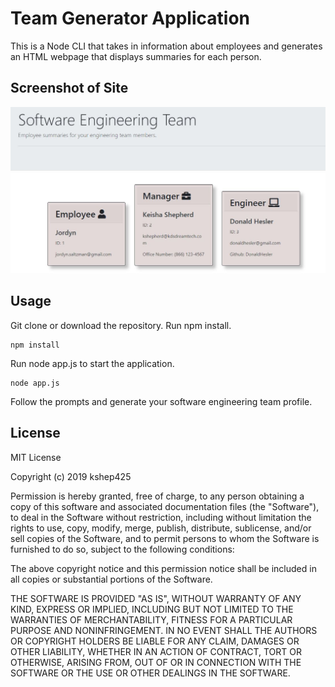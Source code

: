 # Team Generator Application
This is a Node CLI that takes in information about employees and generates an HTML webpage that displays summaries for each person.

## Screenshot of Site
![Screenshot of Site](assets/images/screenshot.JPG "Screenshot")

## Usage
Git clone or download the repository. Run npm install.
```
npm install
```
Run node app.js to start the application.
```
node app.js
```
Follow the prompts and generate your software engineering team profile. 


## License 

MIT License

Copyright (c) 2019 kshep425

Permission is hereby granted, free of charge, to any person obtaining a copy of this software and associated documentation files (the "Software"), to deal in the Software without restriction, including without limitation the rights to use, copy, modify, merge, publish, distribute, sublicense, and/or sell copies of the Software, and to permit persons to whom the Software is furnished to do so, subject to the following conditions:

The above copyright notice and this permission notice shall be included in all copies or substantial portions of the Software.

THE SOFTWARE IS PROVIDED "AS IS", WITHOUT WARRANTY OF ANY KIND, EXPRESS OR IMPLIED, INCLUDING BUT NOT LIMITED TO THE WARRANTIES OF MERCHANTABILITY, FITNESS FOR A PARTICULAR PURPOSE AND NONINFRINGEMENT. IN NO EVENT SHALL THE AUTHORS OR COPYRIGHT HOLDERS BE LIABLE FOR ANY CLAIM, DAMAGES OR OTHER LIABILITY, WHETHER IN AN ACTION OF CONTRACT, TORT OR OTHERWISE, ARISING FROM, OUT OF OR IN CONNECTION WITH THE SOFTWARE OR THE USE OR OTHER DEALINGS IN THE SOFTWARE.

